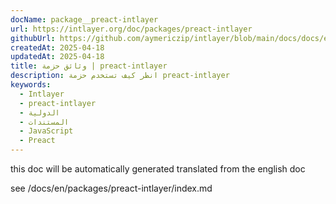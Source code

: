 ```yaml
---
docName: package__preact-intlayer
url: https://intlayer.org/doc/packages/preact-intlayer
githubUrl: https://github.com/aymericzip/intlayer/blob/main/docs/docs/en/packages/preact-intlayer/index.md
createdAt: 2025-04-18
updatedAt: 2025-04-18
title: وثائق حزمة | preact-intlayer
description: انظر كيف تستخدم حزمة preact-intlayer
keywords:
  - Intlayer
  - preact-intlayer
  - الدولية
  - المستندات
  - JavaScript
  - Preact
---
```


this doc will be automatically generated translated from the english doc

see /docs/en/packages/preact-intlayer/index.md
